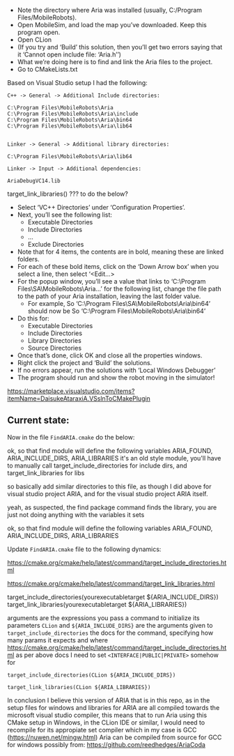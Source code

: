 - Note the directory where Aria was installed (usually, C:/Program Files/MobileRobots).
- Open MobileSim, and load the map you’ve downloaded. Keep this program open.
- Open CLion
- (If you try and ‘Build’ this solution, then you’ll get two errors saying that it ‘Cannot open include file: ‘Aria.h’’)
- What we’re doing here is to find and link the Aria files to the project.
- Go to CMakeLists.txt

Based on Visual Studio setup I had the following:
```
C++ -> General -> Additional Include directories:

C:\Program Files\MobileRobots\Aria
C:\Program Files\MobileRobots\Aria\include
C:\Program Files\MobileRobots\Aria\bin64
C:\Program Files\MobileRobots\Aria\lib64


Linker -> General -> Additional library directories: 

C:\Program Files\MobileRobots\Aria\lib64

Linker -> Input -> Additional dependencies:

AriaDebugVC14.lib
```


target_link_libraries() ??? to do the below?


- Select ‘VC++ Directories’ under ‘Configuration Properties’.
- Next, you’ll see the following list:
  - Executable Directories
  - Include Directories
  - …
  - Exclude Directories
- Note that for 4 items, the contents are in bold, meaning these are linked folders.
- For each of these bold items, click on the ‘Down Arrow box’ when you select a line, then select ‘<Edit…>
- For the popup window, you’ll see a value that links to ‘C:\Program Files\SA\MobileRobots\Aria…’ for the following list, change the file path to the path of your Aria installation, leaving the last folder value.
  - For example, So ‘C:\Program Files\SA\MobileRobots\Aria\bin64’ should now be So ‘C:\Program Files\MobileRobots\Aria\bin64’
- Do this for:
  - Executable Directories
  - Include Directories
  - Library Directories
  - Source Directories
- Once that’s done, click OK and close all the properties windows.
- Right click the project and ‘Build’ the solutions.
- If no errors appear, run the solutions with ‘Local Windows Debugger’
- The program should run and show the robot moving in the simulator!


https://marketplace.visualstudio.com/items?itemName=DaisukeAtaraxiA.VSslnToCMakePlugin


## Current state:

Now in the file `FindARIA.cmake` do the below:

ok, so that find module will define the following variables ARIA_FOUND, ARIA_INCLUDE_DIRS, ARIA_LIBRARIES
it's an old style module, you'll have to manually call target_include_directories for include dirs, and target_link_libraries for libs

so basically add similar directories to this file, as though I did above for visual studio project ARIA, and for the visual studio project ARIA itself.

 yeah, as suspected, the find package command finds the library, you are just not doing anything with the variables it sets
 
  ok, so that find module will define the following variables ARIA_FOUND, ARIA_INCLUDE_DIRS, ARIA_LIBRARIES
  
  Update `FindARIA.cmake` file to the following dynamics:
  
  https://cmake.org/cmake/help/latest/command/target_include_directories.html
  
  https://cmake.org/cmake/help/latest/command/target_link_libraries.html
  
  target_include_directories(yourexecutabletarget ${ARIA_INCLUDE_DIRS})
  target_link_libraries(yourexecutabletarget ${ARIA_LIBRARIES})
  
  arguments are the expressions you pass a command to initialize its parameters
  `CLion` and `${ARIA_INCLUDE_DIRS}` are the arguments given to `target_include_directories`
   the docs for the command, specifying how many params it expects and where https://cmake.org/cmake/help/latest/command/target_include_directories.html
   as per above docs I need to set `<INTERFACE|PUBLIC|PRIVATE>` somehow for 
   
   `target_include_directories(CLion ${ARIA_INCLUDE_DIRS})`
   
   `target_link_libraries(CLion ${ARIA_LIBRARIES})`
   
   In conclusion I believe this version of ARIA that is in this repo, as in the setup files for windows and libraries for ARIA are all compiled towards the microsoft visual studio compiler,
   this means that to run Aria using this CMake setup in Windows, in the CLion IDE or similar, I would need to recompile for its appropiate set compiler which in my case is GCC (https://nuwen.net/mingw.html)
   Aria can be compiled from source for GCC for windows possibly from: https://github.com/reedhedges/AriaCoda